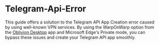 # Telegram-Api-Error
This guide offers a solution to the Telegram API App Creation error caused by using well-known VPN services. By using the WarpOnWarp option from the [Oblivion Desktop](https://github.com/bepass-org/oblivion-desktop) app and Microsoft Edge's Private mode, you can bypass these issues and create your Telegram API app smoothly.
